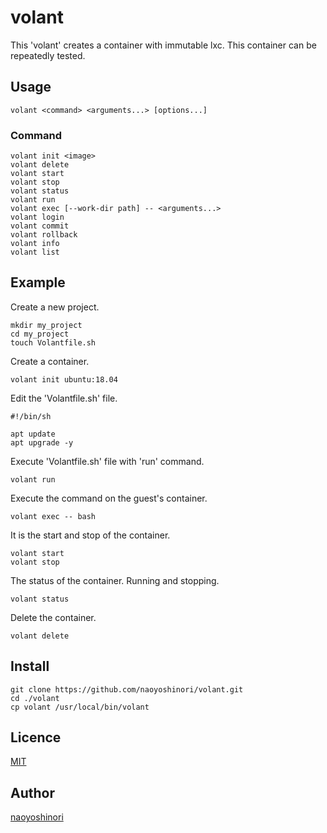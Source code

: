 volant
====

This 'volant' creates a container with immutable lxc. This container can be repeatedly tested.

## Usage

```
volant <command> <arguments...> [options...]
```

### Command

```
volant init <image>
volant delete
volant start
volant stop
volant status
volant run
volant exec [--work-dir path] -- <arguments...>
volant login
volant commit
volant rollback
volant info
volant list
```

## Example

Create a new project.

```
mkdir my_project
cd my_project
touch Volantfile.sh
```

Create a container.

```
volant init ubuntu:18.04
```

Edit the 'Volantfile.sh' file.

```
#!/bin/sh

apt update
apt upgrade -y
```

Execute 'Volantfile.sh' file with 'run' command.

```
volant run
```

Execute the command on the guest's container.

```
volant exec -- bash
```

It is the start and stop of the container.

```
volant start
volant stop
```

The status of the container. Running and stopping.

```
volant status
```

Delete the container.

```
volant delete
```

## Install

```
git clone https://github.com/naoyoshinori/volant.git
cd ./volant
cp volant /usr/local/bin/volant
```

## Licence

[MIT](https://github.com/naoyoshinori/volant/blob/master/LICENSE)

## Author

[naoyoshinori](https://github.com/naoyoshinori)
